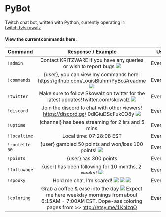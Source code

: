 # PyBot
Twitch chat bot, written with Python, currently operating in [twitch.tv/skowalz](http://www.twitch.tv/skowalz)

#### View the current commands here:

| Command        | Response / Example    | User |
| ------------- |:-------------:| ----------------|
| `!admin`      | Contact KRITZWARE if you have any queries or wish to report bugs ![](https://static-cdn.jtvnw.net/emoticons/v1/354/1.0) | Everyone |
| `!commands` | {user}, you can view my commands here: https://github.com/LouisBluhm/PyBot#readme ![](https://static-cdn.jtvnw.net/emoticons/v1/28/1.0)| Everyone |
| `!twitter` | Make sure to follow Skowalz on twitter for the latest updates! twitter.com/skowalz ![](https://static-cdn.jtvnw.net/emoticons/v1/88/1.0) | Everyone |
| `!discord` | Join the discord to chat with other viewers! https://discord.gg/ 0dlGiuDScFukCO8y ![](https://static-cdn.jtvnw.net/emoticons/v1/30259/1.0) | Everyone |
| `!uptime`      | {channel} has been streaming for 2 hrs and 5 mins       | Everyone |
| `!localtime` | Local time: 07:28:08 EST | Everyone |
| `!roulette 50` | {user} gambled 50 points and won/loss 100 points! ![](https://static-cdn.jtvnw.net/emoticons/v1/88/1.0) | Everyone |
| `!points` | {user} has 300 points | Everyone |
| `!followage` | {user} has been following for 10 months, 2 weeks! ![](https://static-cdn.jtvnw.net/emoticons/v1/64138/1.0) | Everyone |
| `!spooky` | Hold me chat, I'm scared! ![](https://static-cdn.jtvnw.net/emoticons/v1/28087/1.0) ![](https://static-cdn.jtvnw.net/emoticons/v1/28087/1.0) ![](https://static-cdn.jtvnw.net/emoticons/v1/28087/1.0) | Everyone
| `!coloring` | Grab a coffee & ease into the day ![](https://static-cdn.jtvnw.net/jtv_user_pictures/chansub-global-emoticon-ebf60cd72f7aa600-24x18.png) Expect me here weekday mornings from about 6:15AM - 7:00AM EST. Dope-ass coloring pages from >> http://etsy.me/1KbIzqO | Everyone